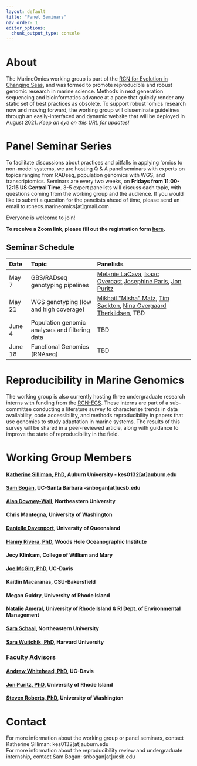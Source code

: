 ```yaml
---
layout: default
title: "Panel Seminars"
nav_order: 1
editor_options: 
  chunk_output_type: console
---
```




# About
The MarineOmics working group is part of the [RCN for Evolution in Changing Seas](https://rcn-ecs.github.io/), and was formed to promote reproducible and robust genomic research in marine science. Methods in next generation sequencing and bioinformatics advance at a pace that quickly render any static set of best practices as obsolete. To support robust 'omics research now and moving forward, the working group will disseminate guidelines through an easily-interfaced and dynamic website that will be deployed in August 2021. *Keep an eye on this URL for updates!*

# Panel Seminar Series

To facilitate discussions about practices and pitfalls in applying 'omics to non-model systems, we are hosting Q & A panel seminars with experts on topics ranging from RADseq, population genomics with WGS, and transcriptomics. Seminars are every two weeks, on **Fridays from 11:00-12:15 US Central Time**. 3-5 expert panelists will discuss each topic, with questions coming from the working group and the audience. If you would like to submit a question for the panelists ahead of time, please send an email to rcnecs.marineomics[at]gmail.com . 

Everyone is welcome to join!   

**To receive a Zoom link, please fill out the registration form [here](
https://auburn.zoom.us/meeting/register/tZ0ode2rpz4sG9Il_TuYexWfqd6HyjdQ58Zi).**  

## Seminar Schedule


| Date        | Topic       | Panelists     |
| :---        | :---        | :---          |
| May 7         | GBS/RADseq genotyping pipelines     | [Melanie LaCava](https://melanielacava.weebly.com/), [Isaac Overcast](https://isaacovercast.github.io/),[Josephine Paris](https://josieparis.wordpress.com/), [Jon Puritz](https://www.marineevoeco.com/)   |
| May 21       |  WGS genotyping (low and high coverage)     | [Mikhail "Misha" Matz](https://matzlab.weebly.com/), [Tim Sackton](https://scholar.harvard.edu/tsackton), [Nina Overgaard Therkildsen](https://www.therkildsenlab.com/), TBD |
| June 4       |  Population genomic analyses and filtering data     | TBD|
| June 18       |  Functional Genomics (RNAseq)     | TBD|


# Reproducibility in Marine Genomics  
The working group is also currently hosting three undergraduate research interns with funding from the [RCN-ECS](https://rcn-ecs.github.io/). These interns are part of a sub-committee conducting a literature survey to characterize trends in data availability, code accessibility, and methods reproducibility in papers that use genomics to study adaptation in marine systems. The results of this survey will be shared in a peer-reviewed article, along with guidance to improve the state of reproducibility in the field.  
# Working Group Members

#### [Katherine Silliman, PhD](https://ksilliman.weebly.com/), Auburn University - kes0132[at]auburn.edu
#### [Sam Bogan](http://www.hofmannlab.com/sam-bogan.html), UC-Santa Barbara -snbogan[at]ucsb.edu
#### [Alan Downey-Wall](https://cos.northeastern.edu/people/alan-downey-wall/), Northeastern University 
#### Chris Mantegna, University of Washington  
#### [Danielle Davenport](https://www.researchgate.net/profile/Danielle-Davenport-2), University of Queensland  
#### [Hanny Rivera, PhD](https://www2.whoi.edu/staff/hrivera/), Woods Hole Oceanographic Institute  
#### Jecy Klinkam, College of William and Mary  
#### [Joe McGirr, PhD](https://joemcgirr.github.io/), UC-Davis 
#### Kaitlin Macaranas, CSU-Bakersfield 
#### Megan Guidry, University of Rhode Island
#### Natalie Ameral, University of Rhode Island & RI Dept. of Environmental Management 
#### [Sara Schaal](https://schaals.wixsite.com/smschaal), Northeastern University 
#### [Sara Wuitchik, PhD](https://sjswuitchik.weebly.com/), Harvard University


### Faculty Advisors
#### [Andrew Whitehead, PhD](https://whiteheadresearch.wordpress.com/), UC-Davis 
#### [Jon Puritz, PhD](https://www.marineevoeco.com/), University of Rhode Island 
#### [Steven Roberts, PhD](http://faculty.washington.edu/sr320/?page_id=10850), University of Washington



# Contact 
For more information about the working group or panel seminars, contact Katherine Silliman: kes0132[at]auburn.edu  
For more information about the reproducibility review and undergraduate internship, contact Sam Bogan: snbogan[at]ucsb.edu




